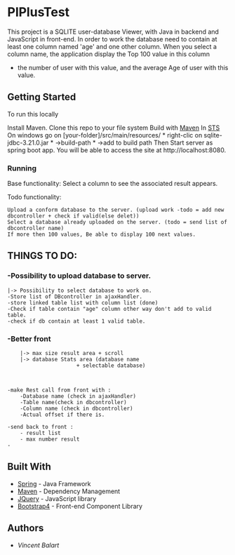 # PlPlusTest


This project is a SQLITE user-database Viewer, with Java in backend and JavaScript in front-end.
In order to work the database need to contain at least one column named 'age' and one other column.
When you select a column name, the application display the Top 100 value in this column
 + the number of user with this value, and the average Age of user with this value.

## Getting Started

To run this locally

 Install Maven.
 Clone this repo  to your file system
 Build with [Maven](https://maven.apache.org/)
 In [STS](https://spring.io/tools)
    On windows go on [your-folder]/src/main/resources/
        * right-clic on sqlite-jdbc-3.21.0.jar
        * ->build-path
        * ->add to build path
 Then Start server as spring boot app.
 You will be able to access the site at http://localhost:8080.

### Running


  Base functionality:
    Select a column to see the associated result appears.

  Todo functionality:

    Upload a conform database to the server. (upload work -todo = add new dbcontroller + check if valid(else delet))
    Select a database already uploaded on the server. (todo = send list of dbcontroller name)
    If more then 100 values, Be able to display 100 next values.





## THINGS TO DO:

### -Possibility to upload database to server.
    |-> Possibility to select database to work on.
	-Store list of DBcontroller in ajaxHandler.
	-store linked table list with column list (done)
	-Check if table contain "age" column other way don't add to valid table.
	-check if db contain at least 1 valid table.
	
### -Better front
    	|-> max size result area + scroll
    	|-> database Stats area (database name
                          + selectable database)


	
	-make Rest call from front with :
		-Database name (check in ajaxHandler)
		-Table name(check in dbcontroller) 
		-Column name (check in dbcontroller)
		-Actual offset if there is.
	
	-send back to front :
		- result list
	 	- max number result
	-
## Built With
  * [Spring](https://spring.io/) - Java Framework
  * [Maven](https://maven.apache.org/) - Dependency Management
  * [JQuery](https://jquery.com/) - JavaScript library
  * [Bootstrap4](https://getbootstrap.com/) - Front-end Component Library

## Authors
  * *Vincent Balart*
